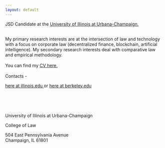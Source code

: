 ```yaml
---
layout: default
---
```



JSD Candidate at the <a class="a1" href="[https://law.illinois.edu/faculty-research/meet-our-jsd-candidates/]" target="_blank"> University of Illinois at Urbana-Champaign.</a> 

<br>
My primary research interests are at the intersection of law and technology with a focus on corporate law (decentralized finance, blockchain, artificial intelligence). My secondary research interests deal with comparative law and empirical methodology.  
<br>

<br>
You can find my <a href="/assets/VanessaVillanuevaCollao_CV_2022.pdf" target="_blank">CV here.</a> 

<br>

<br>
Contacts - 
<br>

<a href="mailto:vav4@illinois.edu">here at illinois.edu </a> or <a href="mailto:v.villanuevacollao@berkeley.edu">here at berkeley.edu </a> 

<br>
<br>
<br>


<i class="fa fa-home"></i>  University of Illinois at Urbana-Champaign

College of Law

504 East Pennsylvania Avenue
<br>
Champaign, IL 61801




<br>
<br>


